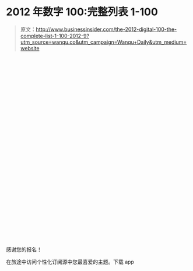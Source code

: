 # 2012 年数字 100:完整列表 1-100

> 原文：<http://www.businessinsider.com/the-2012-digital-100-the-complete-list-1-100-2012-9?utm_source=wanqu.co&utm_campaign=Wanqu+Daily&utm_medium=website>

<svg class="svg-icon " version="1.1" role="img" viewBox="0 0 50 50" xml:space="preserve"><title>Loading</title> <desc>Something is loading.</desc></svg>

感谢您的报名！

在旅途中访问个性化订阅源中您最喜爱的主题。下载 app

